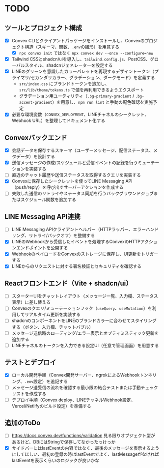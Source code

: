 # TODO

## ツールとプロジェクト構成
- [x] Convex CLIとクライアントパッケージをインストールし、Convexのプロジェクト構造（スキーマ、関数、`.env`の雛形）を用意する
  - [x] `npx convex init` ではなく `npx convex dev --once --configure=new`
- [x] Tailwind CSSとshadcn/uiを導入し、`tailwind.config.js`、PostCSS、グローバルスタイル、shadcnジェネレーターを設定する
- [x] LINEのグリーンを意識したカラーパレットを再現するデザイントークン（プライマリ/セカンダリカラー、グラデーション、ダークモード）を定義する
  - `src/index.css` にブランドトークンを追加し、`src/lib/theme/tokens.ts` で値を再利用できるようエクスポート
  - グラデーション用ユーティリティ（`.bg-primary-gradient` / `.bg-accent-gradient`）を用意し、`npm run lint` と手動の配色確認を実施予定
- [x] 必要な環境変数（`CONVEX_DEPLOYMENT`、LINEチャネルのシークレット、Webhook URL）を整理してドキュメント化する

## Convexバックエンド
- [x] 会話データを保存するスキーマ（ユーザーメッセージ、配信ステータス、メタデータ）を設計する
- [x] 送信メッセージの作成/スケジュールと受信イベントの記録を行うミューテーションを実装する
- [ ] 直近のチャット履歴や送信ステータスを取得するクエリを実装する
- [x] Convexに保存したシークレットを使ってLINE Messaging API（push/reply）を呼び出すサーバーアクションを作成する
- [ ] 失敗した送信のリトライやステータス同期を行うバックグラウンドジョブまたはスケジュール関数を追加する

## LINE Messaging API連携
- [ ] LINE Messaging APIクライアントヘルパー（HTTPラッパー、エラーハンドリング、リトライ/バックオフ）を整備する
- [x] LINEのWebhookから受信したイベントを処理するConvexのHTTPアクションエンドポイントを公開する
- [x] WebhookのペイロードをConvexのストレージに保存し、UI更新をトリガーする
- [x] LINEからのリクエストに対する署名検証とセキュリティを確認する

## Reactフロントエンド（Vite + shadcn/ui）
- [ ] スターターUIをチャットレイアウト（メッセージ一覧、入力欄、ステータス表示）に差し替える
- [ ] Convexのクエリ/ミューテーションフック（`useQuery`、`useMutation`）を利用してリアルタイム更新を実装する
- [ ] shadcnのコンポーネントをLINEのブランドカラーに合わせてスタイリングする（ボタン、入力欄、チャットバブル）
- [ ] メッセージ送信時のローディング/エラー表示とオプティミスティック更新を追加する
- [ ] LINEチャネルのトークンを入力できる設定UI（任意で管理画面）を用意する

## テストとデプロイ
- [x] ローカル開発手順（Convex開発サーバー、ngrokによるWebhookトンネリング、`.env`設定）を追記する
- [ ] メッセージ送受信の流れを確認する最小限の結合テストまたは手動チェックリストを作成する
- [ ] デプロイ手順（Convex deploy、LINEチャネルWebhook設定、Vercel/Netlifyのビルド設定）を準備する

## 追加のToDo
- [ ] https://docs.convex.dev/functions/validation 見る限りオブジェクト型があるけど、DBにはStringで保存してなかったっけっか
- [x] サイドバーにはlastEventの内容ではなく、最後のメッセージを表示するようにしてほしい、最初の登録の時はlastEventでよく、lastMessageがなければlastEventを表示くらいのロジックが良いかな